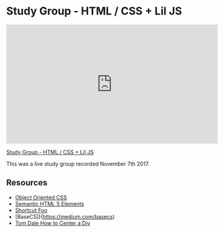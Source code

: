 # Study Group - HTML / CSS + Lil JS

<iframe width="560" height="315" src="https://www.youtube.com/embed/YF-GOeLuLrQjpM?rel=0&modestbranding=1" frameborder="0" allowfullscreen></iframe><p><a href="https://www.youtube.com/watch?v=YF-GOeLuLrQjpM">Study Group - HTML / CSS + Lil JS</a></p>

This was a live study group recorded November 7th 2017.

## Resources

* [Object Oriented CSS](http://blog.kate-travers.com/csmess-refactoring-css-with-object-oriented-design/)
* [Semantic HTML 5 Elements](https://www.w3schools.com/html/html5_semantic_elements.asp)
* [Shortcut Foo](https://www.shortcutfoo.com/)
* [BaseCS])(https://medium.com/basecs)
* [Tom Dale How to Center a Div](https://twitter.com/tomdale/status/373573132939837440)
